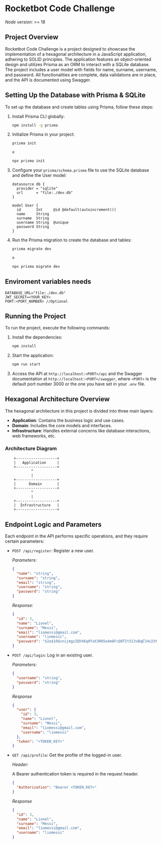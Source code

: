 # Rocketbot Code Challenge

_Node version:_ >= 18

## Project Overview

Rocketbot Code Challenge is a project designed to showcase the implementation of a hexagonal architecture in a JavaScript application, adhering to SOLID principles. The application features an object-oriented design and utilizes Prisma as an ORM to interact with a SQLite database. The project includes a user model with fields for name, surname, username, and password. All functionalities are complete, data validations are in place, and the API is documented using Swagger.

## Setting Up the Database with Prisma & SQLite

To set up the database and create tables using Prisma, follow these steps:

1. Install Prisma CLI globally:

   ```bash
   npm install -g prisma
   ```

2. Initialize Prisma in your project:

   ```bash
   prisma init

   o

   npx prisma init
   ```

3. Configure your `prisma/schema.prisma` file to use the SQLite database and define the User model:

   ```prisma
   datasource db {
     provider = "sqlite"
     url      = "file:./dev.db"
   }

   model User {
     id       Int     @id @default(autoincrement())
     name     String
     surname  String
     username String  @unique
     password String
   }
   ```

4. Run the Prisma migration to create the database and tables:

   ```bash
   prisma migrate dev

   o

   npx prisma migrate dev
   ```

## Enviroment variables needs

```.env
DATABASE_URL="file:./dev.db"
JWT_SECRET=<YOUR_KEY>
PORT:<PORT_NUMBER> //Optional
```

## Running the Project

To run the project, execute the following commands:

1. Install the dependencies:
   ```bash
   npm install
   ```
2. Start the application:
   ```bash
   npm run start
   ```
3. Access the API at `http://localhost:<PORT>/api` and the Swagger documentation at `http://localhost:<PORT>/swagger`, where `<PORT>` is the default port number 3000 or the one you have set in your `.env` file.

## Hexagonal Architecture Overview

The hexagonal architecture in this project is divided into three main layers:

- **Application**: Contains the business logic and use cases.
- **Domain**: Includes the core models and interfaces.
- **Infrastructure**: Handles external concerns like database interactions, web frameworks, etc.

### Architecture Diagram

```
    +-------------------+
    |   Application     |
    +-------------------+
            ^
            |
    +-------------------+
    |      Domain       |
    +-------------------+
            ^
            |
    +-------------------+
    |  Infrastructure   |
    +-------------------+
```

## Endpoint Logic and Parameters

Each endpoint in the API performs specific operations, and they require certain parameters:

- `POST /api/register`: Register a new user.

  _Parameters:_

  ```json
  {
    "name": "string",
    "surname": "string",
    "email": "string",
    "username": "string",
    "password": "string"
  }
  ```

  _Response:_

  ```json
  {
    "id": 3,
    "name": "Lionel",
    "surname": "Messi",
    "email": "liomessi@gmail.com",
    "username": "liomessi",
    "password": "$2a$10$vnijmgzZQhX6q0foX3RH5e4m8FcQ0TIt513vBqElHu33tDlKoQT3m"
  }
  ```

- `POST /api/login`: Log in an existing user.

  _Parameters:_

  ```json
  {
    "username": "string",
    "password": "string"
  }
  ```

  _Response_

  ```json
  {
    "user": {
      "id": 3,
      "name": "Lionel",
      "surname": "Messi",
      "email": "liomessi@gmail.com",
      "username": "liomessi"
    },
    "token": "<TOKEN_KEY>"
  }
  ```

- `GET /api/profile`: Get the profile of the logged-in user.

  _Header:_

  A Bearer authentication token is required in the request header.

  ```json
  {
    "Authorization": "Bearer <TOKEN_KEY>"
  }
  ```

  _Response_

  ```json
  {
    "id": 3,
    "name": "Lionel",
    "surname": "Messi",
    "email": "liomessi@gmail.com",
    "username": "liomessi"
  }
  ```
